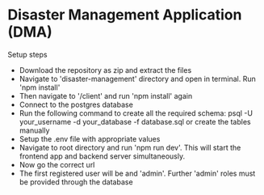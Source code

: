 # Disaster Management Application (DMA)

Setup steps
- Download the repository as zip and extract the files
- Navigate to 'disaster-management' directory and open in terminal. Run 'npm install'
- Then navigate to '/client' and run 'npm install' again
- Connect to the postgres database
- Run the following command to create all the required schema: psql -U your_username -d your_database -f database.sql or create the tables manually
- Setup the .env file with appropriate values
- Navigate to root directory and run 'npm run dev'. This will start the frontend app and backend server simultaneously.
- Now go the correct url
- The first registered user will be and 'admin'. Further 'admin' roles must be provided through the database
